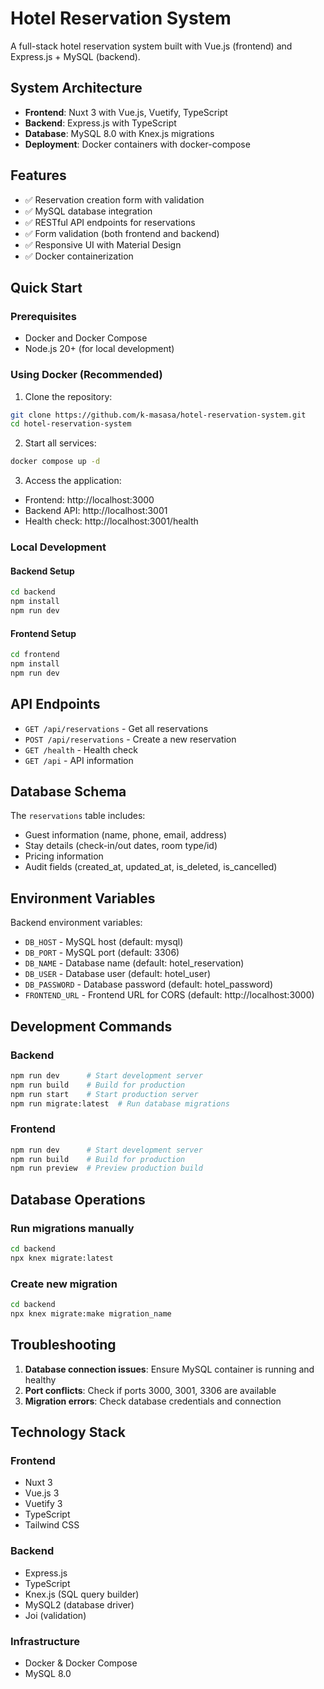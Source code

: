 # Hotel Reservation System

A full-stack hotel reservation system built with Vue.js (frontend) and Express.js + MySQL (backend).

## System Architecture

- **Frontend**: Nuxt 3 with Vue.js, Vuetify, TypeScript
- **Backend**: Express.js with TypeScript
- **Database**: MySQL 8.0 with Knex.js migrations
- **Deployment**: Docker containers with docker-compose

## Features

- ✅ Reservation creation form with validation
- ✅ MySQL database integration
- ✅ RESTful API endpoints for reservations
- ✅ Form validation (both frontend and backend)
- ✅ Responsive UI with Material Design
- ✅ Docker containerization

## Quick Start

### Prerequisites

- Docker and Docker Compose
- Node.js 20+ (for local development)

### Using Docker (Recommended)

1. Clone the repository:
```bash
git clone https://github.com/k-masasa/hotel-reservation-system.git
cd hotel-reservation-system
```

2. Start all services:
```bash
docker compose up -d
```

3. Access the application:
- Frontend: http://localhost:3000
- Backend API: http://localhost:3001
- Health check: http://localhost:3001/health

### Local Development

#### Backend Setup

```bash
cd backend
npm install
npm run dev
```

#### Frontend Setup

```bash
cd frontend
npm install
npm run dev
```

## API Endpoints

- `GET /api/reservations` - Get all reservations
- `POST /api/reservations` - Create a new reservation
- `GET /health` - Health check
- `GET /api` - API information

## Database Schema

The `reservations` table includes:

- Guest information (name, phone, email, address)
- Stay details (check-in/out dates, room type/id)
- Pricing information
- Audit fields (created_at, updated_at, is_deleted, is_cancelled)

## Environment Variables

Backend environment variables:
- `DB_HOST` - MySQL host (default: mysql)
- `DB_PORT` - MySQL port (default: 3306)
- `DB_NAME` - Database name (default: hotel_reservation)
- `DB_USER` - Database user (default: hotel_user)
- `DB_PASSWORD` - Database password (default: hotel_password)
- `FRONTEND_URL` - Frontend URL for CORS (default: http://localhost:3000)

## Development Commands

### Backend

```bash
npm run dev      # Start development server
npm run build    # Build for production
npm run start    # Start production server
npm run migrate:latest  # Run database migrations
```

### Frontend

```bash
npm run dev      # Start development server
npm run build    # Build for production
npm run preview  # Preview production build
```

## Database Operations

### Run migrations manually

```bash
cd backend
npx knex migrate:latest
```

### Create new migration

```bash
cd backend
npx knex migrate:make migration_name
```

## Troubleshooting

1. **Database connection issues**: Ensure MySQL container is running and healthy
2. **Port conflicts**: Check if ports 3000, 3001, 3306 are available
3. **Migration errors**: Check database credentials and connection

## Technology Stack

### Frontend
- Nuxt 3
- Vue.js 3
- Vuetify 3
- TypeScript
- Tailwind CSS

### Backend
- Express.js
- TypeScript
- Knex.js (SQL query builder)
- MySQL2 (database driver)
- Joi (validation)

### Infrastructure
- Docker & Docker Compose
- MySQL 8.0